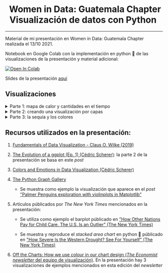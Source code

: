 <h1 align="center">
  &nbsp;Women in Data: Guatemala Chapter<br> Visualización de datos con Python&nbsp;
</h1>

----

Material de mi presentación en Women in Data: Guatemala Chapter realizada el 13/10 2021.

Notebook en Google Colab con la implementación en python 🐍 de las visualizaciones
de la presentación y material adicional:

<a href="https://colab.research.google.com/drive/1o43FTdcj_nKdSJkU_qFshutIYTCi1JwD?usp=sharing">
  <img src="https://colab.research.google.com/assets/colab-badge.svg" alt="Open In Colab"/>
</a>

Slides de la presentación [aquí](https://github.com/alcazar90/WomenInData-Guatemala2021/blob/master/data-viz-women-in-data-guatemala%20chapter-13102021.pdf)
## Visualizaciones

<details>
  <summary> Parte 1: mapa de calor y cantidades en el tiempo</summary>
  <img src="img/internet_adoption_heatmap_2016.png" alt="Reproducción visualización del capítulo 6 de Fundamentals of Data Visualization (Wilke 2019)" class="inline"/>

  <img src="img/internet_adoption_heatmap_early.png" alt="Reproducción visualización del capítulo 6 de Fundamentals of Data Visualization (Wilke 2019)" class="inline"/>

</details>



<details>
  <summary> Parte 2: creando una visualización por capas</summary>
  <img src="img/palmer_penguin_alternativa_boxplot-5.png" alt="Visualización diseñada por capas" class="inline"/>

</details>


<details>
  <summary> Parte 3: la sequía y los colores</summary>
  <img src="img/us_drought_replica_NYT.png" alt="Reproducción visualización del NYT" class="inline"/>

</details>



## Recursos utilizados en la presentación:

1. [Fundamentals of Data Visualization - Claus O. Wilke (2019)](https://clauswilke.com/dataviz/)

2. [The Evolution of a ggplot (Ep. 1) (Cédric Scherer)](https://www.cedricscherer.com/2019/05/17/the-evolution-of-a-ggplot-ep.-1/): la parte 2 de la presentación
se basa en este *post*

3. [Colors and Emotions in Data Visualization (Cédric Scherer)](https://www.cedricscherer.com/2021/06/08/colors-and-emotions-in-data-visualization/)

4. [The Python Graph Gallery](https://www.python-graph-gallery.com)

   - Se muestra como ejemplo la visualización que aparece en el *post* ["Palmer Penguins exploration with violinplots in Matplotlib"](https://www.python-graph-gallery.com/web-ggbetweenstats-with-matplotlib)

5. Artículos públicados por *The New York Times* mencionados en la presentación:

   - Se utiliza como ejemplo el barplot públicado en ["How Other Nations Pay for Child Care. The U.S. Is an Outlier" (The New York Times)](https://www.nytimes.com/2021/10/06/upshot/child-care-biden.html?smtyp=cur&smid=tw-nytimes)

   - Se muestra y reproduce el *stacked area chart* en python 🐍  públicado en ["How Severe Is the Western Drought? See For Yourself" (The New York Times)](https://www.nytimes.com/interactive/2021/06/11/climate/california-western-drought-map.html)

6. [Off the Charts: How we use colour in our chart design (*The Economist newsletter* del equipo de visualización)](https://view.e.economist.com/?qs=e2eb491699083554e6e0165e2847c6ebb1f8701f81f48a77a213f54bb25691d58948226f18f5041b191897ec7e98e6462192c63afffc8fcb27220927072403ebf4a1d8b65776755bcddddcf91218183a). En la presentación hay 3 visualizaciones de ejemplos mencionados en esta edición del _newsletter_

